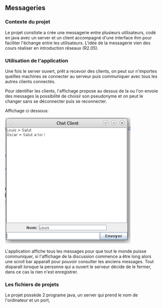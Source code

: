 ## Messageries

### Contexte du projet

Le projet constiste a crée une messagerie entre plusieurs utilisateurs, codé en java avec un server et un client accompagné d'une interface ihm pour faciliter l'échange entre les utilisateurs.
L'idée de la messagerie vien des cours réaliser en introduction réseaux (R2.05).

### Utilisation de l'application

Une fois le server ouvert, prêt a recevoir des clients, on peut sur n'importes quellles machines se connecter au serveur puis communiquer avec tous les autres clients connectés.

Pour identifier les clients, l'affichage propose au dessus de la ou l'on envoie des messages la possibilité de choisir son pseudonyme et on peut le changer sans se déconnecter puis se reconnecter.

Affichage ci dessous:

<img src="./images/image1.png" alt="Affichage Appli">


L'application affiche tous les messages pour que tout le monde puisse communiquer, si l'affichage de la discussion commence a être long alors une scroll bar apparaît pour pouvoir consulter les anciens messages.
Tout disparaît lorsque la personne qui a ouvert le serveur décide de le fermer, dans ce cas la rien n'est enregistrer.

### Les fichiers de projets

Le projet possède 2 programe java, un server qui prend le nom de l'ordinateur et un port,  
